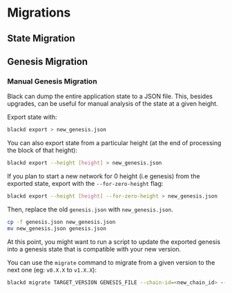 
# Migrations

## State Migration

## Genesis Migration

### Manual Genesis Migration

Black can dump the entire application state to a JSON file. This, besides upgrades, can be
useful for manual analysis of the state at a given height.

Export state with:

```bash
blackd export > new_genesis.json
```

You can also export state from a particular height (at the end of processing the block of that height):

```bash
blackd export --height [height] > new_genesis.json
```

If you plan to start a new network for 0 height (i.e genesis) from the exported state, export with the `--for-zero-height` flag:

```bash
blackd export --height [height] --for-zero-height > new_genesis.json
```

Then, replace the old `genesis.json` with `new_genesis.json`.

```bash
cp -f genesis.json new_genesis.json
mv new_genesis.json genesis.json
```

At this point, you might want to run a script to update the exported genesis into a genesis state that is compatible with your new version.

You can use the `migrate` command to migrate from a given version to the next one (eg: `v0.X.X` to `v1.X.X`):

```bash
blackd migrate TARGET_VERSION GENESIS_FILE --chain-id=<new_chain_id> --genesis-time=<yyyy-mm-ddThh:mm:ssZ>
```
